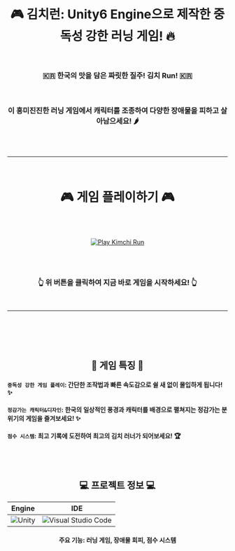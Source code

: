<div align="center">
 
# 🎮 김치런: Unity6 Engine으로 제작한 중독성 강한 러닝 게임! 🔥

<br>


 
### 🇰🇷 한국의 맛을 담은 짜릿한 질주! 김치 Run! 🇰🇷

<br>

### 이 흥미진진한 러닝 게임에서 캐릭터를 조종하여 다양한 장애물을 피하고 살아남으세요! 🌶️

</div>

<br><br><hr><br>

 # <div align="center"> 🎮 게임 플레이하기 🎮 </div>

<br><br>

<div align="center">
  
[![Play Kimchi Run](https://img.shields.io/badge/PLAY%20KIMCHI%20RUN-FF0000?style=for-the-badge&logo=unity&logoColor=white)](https://play.unity.com/en/games/fdc0bfd5-6e15-404e-b3a6-ef55d4d4bb78/kimchi-run-by-wj)

<br><br>

### **👆 위 버튼을 클릭하여 지금 바로 게임을 시작하세요! 👆**
</div>

<br><hr><br><br>

<div align="center">

<br>
 
## 🎯 게임 특징 🎯

</div>

#### `중독성 강한 게임 플레이`: 간단한 조작법과 빠른 속도감으로 쉴 새 없이 몰입하게 됩니다! ✨  
#### `정감가는 캐릭터&디자인`: 한국의 일상적인 풍경과 캐릭터를 배경으로 펼쳐지는 정감가는 분위기의 게임을 즐겨보세요! ✨      
#### `점수 시스템`: 최고 기록에 도전하여 최고의 김치 러너가 되어보세요! 🏆    



<br>

<div align="center">

<br>
 
## 💻 프로젝트 정보 💻


 
| Engine | IDE |
|---|---|
| ![Unity](https://img.shields.io/badge/unity-%23000000.svg?style=for-the-badge&logo=unity&logoColor=white) | ![Visual Studio Code](https://img.shields.io/badge/Visual%20Studio%20Code-0078d7.svg?style=for-the-badge&logo=visual-studio-code&logoColor=white) |



#### 주요 기능: 러닝 게임, 장애물 회피, 점수 시스템  

</div>
